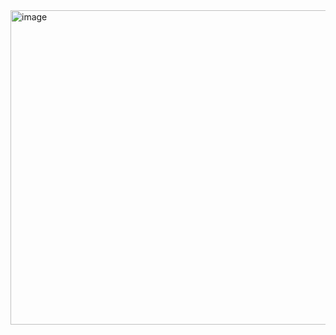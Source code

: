 <img width="1052" height="503" alt="image" src="https://github.com/user-attachments/assets/29db3576-10ed-4cc4-9590-e1615b0e4328" />
